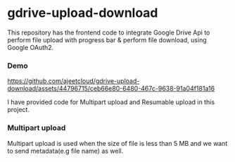 # gdrive-upload-download
This repository has the frontend code to integrate Google Drive Api to perform file upload with progress bar & perform file download, using Google OAuth2.

### Demo
https://github.com/ajeetcloud/gdrive-upload-download/assets/44796715/ceb66e80-6480-467c-9638-91a04f181a16

I have provided code for Multipart upload and Resumable upload in this project.

### Multipart upload
Multipart upload is used when the size of file is less than 5 MB and we want to send metadata(e.g file name) as well.
